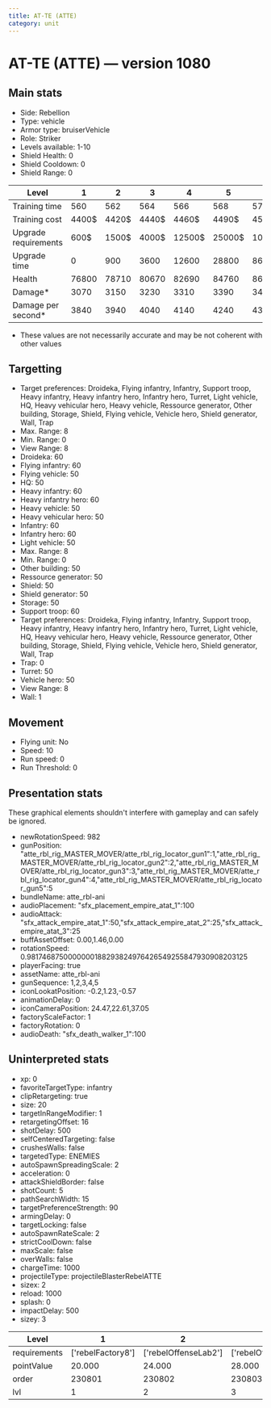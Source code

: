 ```yaml
---
title: AT-TE (ATTE)
category: unit
---
```


# AT-TE (ATTE) — version 1080

## Main stats

  * Side: Rebellion
  * Type: vehicle
  * Armor type: bruiserVehicle
  * Role: Striker
  * Levels available: 1-10
  * Shield Health: 0
  * Shield Cooldown: 0
  * Shield Range: 0

|Level               |1    |2    |3    |4     |5     |6      |7      |8      |9       |10      |
|--------------------|-----|-----|-----|------|------|-------|-------|-------|--------|--------|
|Training time       |560  |562  |564  |566   |568   |570    |573    |576    |580     |600     |
|Training cost       |4400$|4420$|4440$|4460$ |4490$ |4520$  |4550$  |4580$  |4620$   |5060$   |
|Upgrade requirements|600$ |1500$|4000$|12500$|25000$|100000$|160000$|320000$|1000000$|1750000$|
|Upgrade time        |0    |900  |3600 |12600 |28800 |86400  |172800 |302400 |432000  |691200  |
|Health              |76800|78710|80670|82690 |84760 |86890  |89080  |91320  |93630   |96000   |
|Damage*             |3070 |3150 |3230 |3310  |3390  |3470   |3560   |3650   |3740    |3840    |
|Damage per second*  |3840 |3940 |4040 |4140  |4240  |4340   |4450   |4560   |4680    |4800    |

* These values are not necessarily accurate and may be not coherent with other values

## Targetting

  * Target preferences: Droideka, Flying infantry, Infantry, Support troop, Heavy infantry, Heavy infantry hero, Infantry hero, Turret, Light vehicle, HQ, Heavy vehicular hero, Heavy vehicle, Ressource generator, Other building, Storage, Shield, Flying vehicle, Vehicle hero, Shield generator, Wall, Trap
  * Max. Range: 8
  * Min. Range: 0
  * View Range: 8
  * Droideka: 60
  * Flying infantry: 60
  * Flying vehicle: 50
  * HQ: 50
  * Heavy infantry: 60
  * Heavy infantry hero: 60
  * Heavy vehicle: 50
  * Heavy vehicular hero: 50
  * Infantry: 60
  * Infantry hero: 60
  * Light vehicle: 50
  * Max. Range: 8
  * Min. Range: 0
  * Other building: 50
  * Ressource generator: 50
  * Shield: 50
  * Shield generator: 50
  * Storage: 50
  * Support troop: 60
  * Target preferences: Droideka, Flying infantry, Infantry, Support troop, Heavy infantry, Heavy infantry hero, Infantry hero, Turret, Light vehicle, HQ, Heavy vehicular hero, Heavy vehicle, Ressource generator, Other building, Storage, Shield, Flying vehicle, Vehicle hero, Shield generator, Wall, Trap
  * Trap: 0
  * Turret: 50
  * Vehicle hero: 50
  * View Range: 8
  * Wall: 1

## Movement

  * Flying unit: No
  * Speed: 10
  * Run speed: 0
  * Run Threshold: 0

## Presentation stats

These graphical elements shouldn't interfere with gameplay and can safely be ignored.

  * newRotationSpeed: 982
  * gunPosition: "atte_rbl_rig_MASTER_MOVER/atte_rbl_rig_locator_gun1":1,"atte_rbl_rig_MASTER_MOVER/atte_rbl_rig_locator_gun2":2,"atte_rbl_rig_MASTER_MOVER/atte_rbl_rig_locator_gun3":3,"atte_rbl_rig_MASTER_MOVER/atte_rbl_rig_locator_gun4":4,"atte_rbl_rig_MASTER_MOVER/atte_rbl_rig_locator_gun5":5
  * bundleName: atte_rbl-ani
  * audioPlacement: "sfx_placement_empire_atat_1":100
  * audioAttack: "sfx_attack_empire_atat_1":50,"sfx_attack_empire_atat_2":25,"sfx_attack_empire_atat_3":25
  * buffAssetOffset: 0.00,1.46,0.00
  * rotationSpeed: 0.9817468750000000188293824976426549255847930908203125
  * playerFacing: true
  * assetName: atte_rbl-ani
  * gunSequence: 1,2,3,4,5
  * iconLookatPosition: -0.2,1.23,-0.57
  * animationDelay: 0
  * iconCameraPosition: 24.47,22.61,37.05
  * factoryScaleFactor: 1
  * factoryRotation: 0
  * audioDeath: "sfx_death_walker_1":100

## Uninterpreted stats

  * xp: 0
  * favoriteTargetType: infantry
  * clipRetargeting: true
  * size: 20
  * targetInRangeModifier: 1
  * retargetingOffset: 16
  * shotDelay: 500
  * selfCenteredTargeting: false
  * crushesWalls: false
  * targetedType: ENEMIES
  * autoSpawnSpreadingScale: 2
  * acceleration: 0
  * attackShieldBorder: false
  * shotCount: 5
  * pathSearchWidth: 15
  * targetPreferenceStrength: 90
  * armingDelay: 0
  * targetLocking: false
  * autoSpawnRateScale: 2
  * strictCoolDown: false
  * maxScale: false
  * overWalls: false
  * chargeTime: 1000
  * projectileType: projectileBlasterRebelATTE
  * sizex: 2
  * reload: 1000
  * splash: 0
  * impactDelay: 500
  * sizey: 3

|Level       |1                |2                   |3                   |4                   |5                   |6                   |7                   |8                   |9                   |10                   |
|------------|-----------------|--------------------|--------------------|--------------------|--------------------|--------------------|--------------------|--------------------|--------------------|---------------------|
|requirements|['rebelFactory8']|['rebelOffenseLab2']|['rebelOffenseLab3']|['rebelOffenseLab4']|['rebelOffenseLab5']|['rebelOffenseLab6']|['rebelOffenseLab7']|['rebelOffenseLab8']|['rebelOffenseLab9']|['rebelOffenseLab10']|
|pointValue  |20.000           |24.000              |28.000              |32.000              |36.000              |40.000              |44.000              |48.000              |52.000              |60.000               |
|order       |230801           |230802              |230803              |230804              |230805              |230806              |230807              |230808              |230809              |230810               |
|lvl         |1                |2                   |3                   |4                   |5                   |6                   |7                   |8                   |9                   |10                   |

